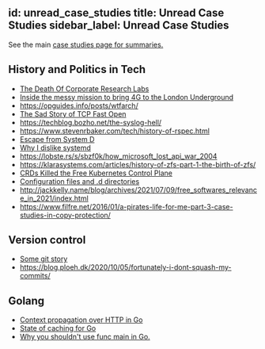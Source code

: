 id: unread_case_studies
title: Unread Case Studies
sidebar_label: Unread Case Studies
---

See the main [case studies page for summaries.](/docs/notes/case_studies)

## History and Politics in Tech

- [The Death Of Corporate Research Labs](https://blog.dshr.org/2020/05/the-death-of-corporate-research-labs.html)
- [Inside the messy mission to bring 4G to the London Underground](https://www.wired.co.uk/article/london-underground-4g)
- https://opguides.info/posts/wtfarch/
- [The Sad Story of TCP Fast Open](https://squeeze.isobar.com/2019/04/11/the-sad-story-of-tcp-fast-open/)
- https://techblog.bozho.net/the-syslog-hell/
- https://www.stevenrbaker.com/tech/history-of-rspec.html
- [Escape from System D](https://davmac.wordpress.com/2017/06/14/escape-from-system-d/)
- [Why I dislike systemd](http://www.steven-mcdonald.id.au/articles/systemd.shtml)
- https://lobste.rs/s/sbzf0k/how_microsoft_lost_api_war_2004
- https://klarasystems.com/articles/history-of-zfs-part-1-the-birth-of-zfs/
- [CRDs Killed the Free Kubernetes Control Plane](https://caleblloyd.com/software/crds-killed-free-kubernetes-control-plane/)
- [Configuration files and .d directories](https://jmmv.dev/2020/08/config-files-vs-directories.html)
- http://jackkelly.name/blog/archives/2021/07/09/free_softwares_relevance_in_2021/index.html
- https://www.filfre.net/2016/01/a-pirates-life-for-me-part-3-case-studies-in-copy-protection/

## Version control
- [Some git story](https://tech.lightspeedhq.com/when-pushing-is-not-enough-a-git-story/)
- https://blog.ploeh.dk/2020/10/05/fortunately-i-dont-squash-my-commits/

## Golang

- [Context propagation over HTTP in Go](https://medium.com/@rakyll/context-propagation-over-http-in-go-d4540996e9b0)
- [State of caching for Go](https://dgraph.io/blog/post/caching-in-go/)
- [Why you shouldn't use func main in Go.](https://pace.dev/blog/2020/02/12/why-you-shouldnt-use-func-main-in-golang-by-mat-ryer)
